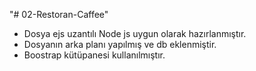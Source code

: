 "# 02-Restoran-Caffee" 
* Dosya ejs uzantılı Node js uygun olarak hazırlanmıştır.
* Dosyanın arka planı yapılmış ve db eklenmiştir.
* Boostrap kütüpanesi kullanılmıştır.